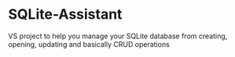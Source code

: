 # SQLite-Assistant
VS project to help you manage your SQLite database from creating, opening, updating and basically CRUD operations
